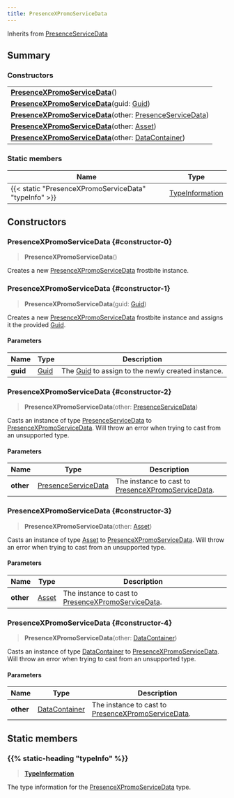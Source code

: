 ```yaml
---
title: PresenceXPromoServiceData
---
```


Inherits from [PresenceServiceData](/vext/ref/fb/presenceservicedata)

## Summary

### Constructors

|  |
| --- |
| **[PresenceXPromoServiceData](#constructor-0)**() |
| **[PresenceXPromoServiceData](#constructor-1)**(guid: [Guid](/vext/ref/shared/type/guid)) |
| **[PresenceXPromoServiceData](#constructor-2)**(other: [PresenceServiceData](/vext/ref/fb/presenceservicedata)) |
| **[PresenceXPromoServiceData](#constructor-3)**(other: [Asset](/vext/ref/fb/asset)) |
| **[PresenceXPromoServiceData](#constructor-4)**(other: [DataContainer](/vext/ref/shared/type/datacontainer)) |

### Static members

| Name | Type |
| ---- | ---- |
| {{< static "PresenceXPromoServiceData" "typeInfo" >}} | [TypeInformation](/vext/ref/shared/type/typeinformation) |

## Constructors

### PresenceXPromoServiceData {#constructor-0}

> **PresenceXPromoServiceData**()

Creates a new [PresenceXPromoServiceData](/vext/ref/fb/presencexpromoservicedata) frostbite instance.

### PresenceXPromoServiceData {#constructor-1}

> **PresenceXPromoServiceData**(guid: [Guid](/vext/ref/shared/type/guid))

Creates a new [PresenceXPromoServiceData](/vext/ref/fb/presencexpromoservicedata) frostbite instance and assigns it the provided [Guid](/vext/ref/shared/type/guid).

#### Parameters

| Name | Type | Description |
| ---- | ---- | ----------- |
| **guid** | [Guid](/vext/ref/shared/type/guid) | The [Guid](/vext/ref/shared/type/guid) to assign to the newly created instance. |

### PresenceXPromoServiceData {#constructor-2}

> **PresenceXPromoServiceData**(other: [PresenceServiceData](/vext/ref/fb/presenceservicedata))

Casts an instance of type [PresenceServiceData](/vext/ref/fb/presenceservicedata) to [PresenceXPromoServiceData](/vext/ref/fb/presencexpromoservicedata). Will throw an error when trying to cast from an unsupported type.

#### Parameters

| Name | Type | Description |
| ---- | ---- | ----------- |
| **other** | [PresenceServiceData](/vext/ref/fb/presenceservicedata) | The instance to cast to [PresenceXPromoServiceData](/vext/ref/fb/presencexpromoservicedata). |

### PresenceXPromoServiceData {#constructor-3}

> **PresenceXPromoServiceData**(other: [Asset](/vext/ref/fb/asset))

Casts an instance of type [Asset](/vext/ref/fb/asset) to [PresenceXPromoServiceData](/vext/ref/fb/presencexpromoservicedata). Will throw an error when trying to cast from an unsupported type.

#### Parameters

| Name | Type | Description |
| ---- | ---- | ----------- |
| **other** | [Asset](/vext/ref/fb/asset) | The instance to cast to [PresenceXPromoServiceData](/vext/ref/fb/presencexpromoservicedata). |

### PresenceXPromoServiceData {#constructor-4}

> **PresenceXPromoServiceData**(other: [DataContainer](/vext/ref/shared/type/datacontainer))

Casts an instance of type [DataContainer](/vext/ref/shared/type/datacontainer) to [PresenceXPromoServiceData](/vext/ref/fb/presencexpromoservicedata). Will throw an error when trying to cast from an unsupported type.

#### Parameters

| Name | Type | Description |
| ---- | ---- | ----------- |
| **other** | [DataContainer](/vext/ref/shared/type/datacontainer) | The instance to cast to [PresenceXPromoServiceData](/vext/ref/fb/presencexpromoservicedata). |

## Static members

### {{% static-heading "typeInfo" %}}

> **[TypeInformation](/vext/ref/shared/type/typeinformation)**

The type information for the [PresenceXPromoServiceData](/vext/ref/fb/presencexpromoservicedata) type.

